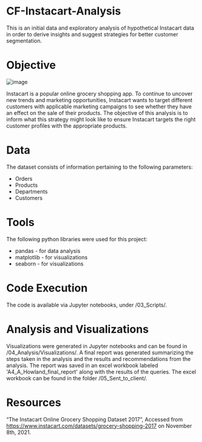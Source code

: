 # CF-Instacart-Analysis
This is an initial data and exploratory analysis of hypothetical Instacart data in order to derive insights and suggest strategies for better customer segmentation.

# Objective

![image](https://user-images.githubusercontent.com/90270029/148097915-c2a38d6e-2223-4023-8c77-18bcdb9afeb5.png)

Instacart is a popular online grocery shopping app. To continue to uncover new trends and marketing opportunities, Instacart wants to target different customers 
with applicable marketing campaigns to see whether they have an effect on the sale of their products. 
The objective of this analysis is to inform what this strategy might look like to ensure Instacart targets the right customer profiles with the appropriate products.

# Data

The dataset consists of information pertaining to the following parameters:
* Orders
* Products
* Departments
* Customers

# Tools

The following python libraries were used for this project:
* pandas - for data analysis
* matplotlib - for visualizations
* seaborn - for visualizations

# Code Execution

The code is available via Jupyter notebooks, under /03_Scripts/. 

# Analysis and Visualizations

Visualizations were generated in Jupyter notebooks and can be found in /04_Analysis/Visualizations/. A final report was generated summarizing the steps taken in the analysis and the results and recommendations from the analysis.  The report was saved in an excel workbook labeled 'A4_A_Howland_final_report' along with the results of the queries.
The excel workbook can be found in the folder /05_Sent_to_client/.

# Resources

“The Instacart Online Grocery Shopping Dataset 2017”, Accessed from https://www.instacart.com/datasets/grocery-shopping-2017 on November 8th, 2021.
